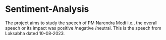 # Sentiment-Analysis
The project aims to study the speech of PM Narendra Modi i.e., the overall speech or its impact was positive /negative /neutral. This is the speech from Loksabha dated 10-08-2023.

